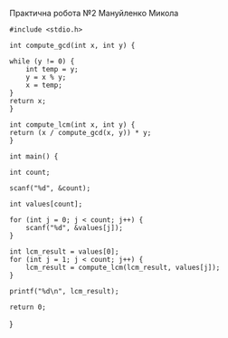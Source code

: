 Практична робота №2 Мануйленко Микола

    #include <stdio.h>

    int compute_gcd(int x, int y) {
   
    while (y != 0) {
        int temp = y;
        y = x % y;
        x = temp;
    }
    return x;
    }

    int compute_lcm(int x, int y) {
    return (x / compute_gcd(x, y)) * y;
    }

    int main() {

    int count;

    scanf("%d", &count);

    int values[count];

    for (int j = 0; j < count; j++) {
        scanf("%d", &values[j]);
    }

    int lcm_result = values[0];
    for (int j = 1; j < count; j++) {
        lcm_result = compute_lcm(lcm_result, values[j]);
    }

    printf("%d\n", lcm_result);

    return 0;
}
